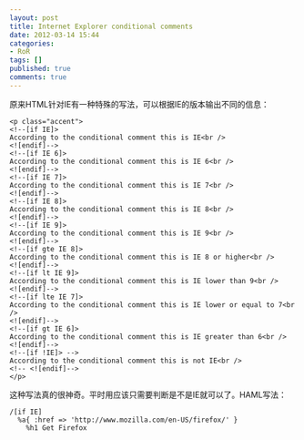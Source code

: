 ```yaml
---
layout: post
title: Internet Explorer conditional comments
date: 2012-03-14 15:44
categories:
- RoR
tags: []
published: true
comments: true
---
```

原来HTML针对IE有一种特殊的写法，可以根据IE的版本输出不同的信息：

    <p class="accent">
    <!--[if IE]>
    According to the conditional comment this is IE<br />
    <![endif]-->
    <!--[if IE 6]>
    According to the conditional comment this is IE 6<br />
    <![endif]-->
    <!--[if IE 7]>
    According to the conditional comment this is IE 7<br />
    <![endif]-->
    <!--[if IE 8]>
    According to the conditional comment this is IE 8<br />
    <![endif]-->
    <!--[if IE 9]>
    According to the conditional comment this is IE 9<br />
    <![endif]-->
    <!--[if gte IE 8]>
    According to the conditional comment this is IE 8 or higher<br />
    <![endif]-->
    <!--[if lt IE 9]>
    According to the conditional comment this is IE lower than 9<br />
    <![endif]-->
    <!--[if lte IE 7]>
    According to the conditional comment this is IE lower or equal to 7<br />
    <![endif]-->
    <!--[if gt IE 6]>
    According to the conditional comment this is IE greater than 6<br />
    <![endif]-->
    <!--[if !IE]> -->
    According to the conditional comment this is not IE<br />
    <!-- <![endif]-->
    </p>

这种写法真的很神奇。平时用应该只需要判断是不是IE就可以了。HAML写法：

    /[if IE]
      %a{ :href => 'http://www.mozilla.com/en-US/firefox/' }
        %h1 Get Firefox
